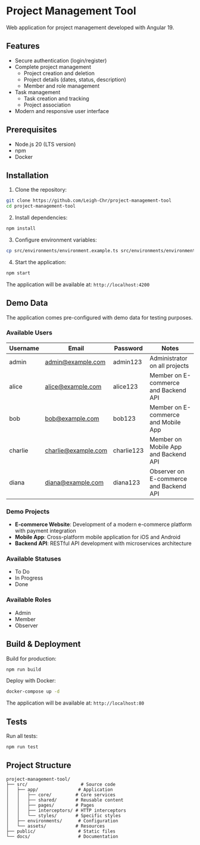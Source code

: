 # Project Management Tool

Web application for project management developed with Angular 19.

## Features

- Secure authentication (login/register)
- Complete project management
  - Project creation and deletion
  - Project details (dates, status, description)
  - Member and role management
- Task management
  - Task creation and tracking
  - Project association
- Modern and responsive user interface

## Prerequisites

- Node.js 20 (LTS version)
- npm
- Docker

## Installation

1. Clone the repository:
```bash
git clone https://github.com/Leigh-Chr/project-management-tool
cd project-management-tool
```

2. Install dependencies:
```bash
npm install
```

3. Configure environment variables:
```bash
cp src/environments/environment.example.ts src/environments/environment.ts
```

4. Start the application:
```bash
npm start
```

The application will be available at: `http://localhost:4200`

## Demo Data

The application comes pre-configured with demo data for testing purposes.

### Available Users

| Username | Email                 | Password   | Notes                     |
|----------|----------------------|------------|---------------------------|
| admin    | admin@example.com    | admin123   | Administrator on all projects |
| alice    | alice@example.com    | alice123   | Member on E-commerce and Backend API |
| bob      | bob@example.com      | bob123     | Member on E-commerce and Mobile App |
| charlie  | charlie@example.com  | charlie123 | Member on Mobile App and Backend API |
| diana    | diana@example.com    | diana123   | Observer on E-commerce and Backend API |

### Demo Projects

- **E-commerce Website**: Development of a modern e-commerce platform with payment integration
- **Mobile App**: Cross-platform mobile application for iOS and Android
- **Backend API**: RESTful API development with microservices architecture

### Available Statuses

- To Do
- In Progress
- Done

### Available Roles

- Admin
- Member
- Observer

## Build & Deployment

Build for production:
```bash
npm run build
```

Deploy with Docker:
```bash
docker-compose up -d
```

The application will be available at: `http://localhost:80`

## Tests

Run all tests:
```bash
npm run test
```

## Project Structure

```
project-management-tool/
├── src/                    # Source code
│   ├── app/               # Application
│   │   ├── core/         # Core services
│   │   ├── shared/       # Reusable content
│   │   ├── pages/        # Pages
│   │   ├── interceptors/ # HTTP interceptors
│   │   └── styles/       # Specific styles
│   ├── environments/      # Configuration
│   └── assets/           # Resources
├── public/                # Static files
└── docs/                  # Documentation
```
